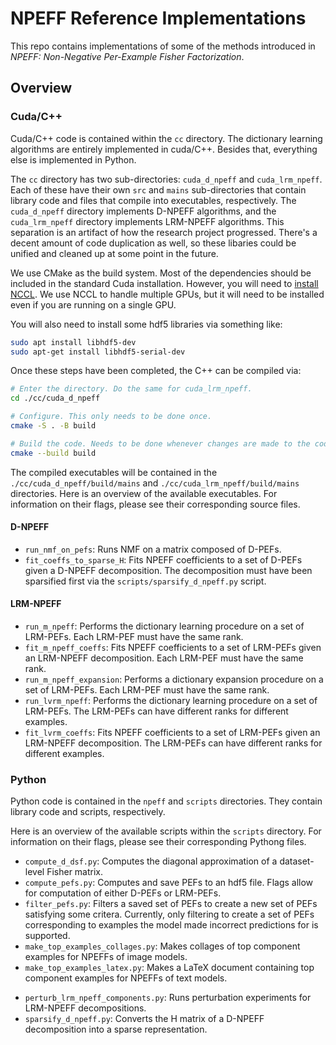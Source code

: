# NPEFF Reference Implementations
<!-- Reference implementation of NPEFF stuff. -->

<!-- TODO: Link paper once on arxiv. -->
This repo contains implementations of some of the methods introduced in *NPEFF: Non-Negative Per-Example Fisher Factorization*.

## Overview

### Cuda/C++
Cuda/C++ code is contained within the `cc` directory.
The dictionary learning algorithms are entirely implemented in cuda/C++.
Besides that, everything else is implemented in Python.

The `cc` directory has two sub-directories: `cuda_d_npeff` and `cuda_lrm_npeff`.
Each of these have their own `src` and `mains` sub-directories that contain library code
and files that compile into executables, respectively.
The `cuda_d_npeff` directory implements D-NPEFF algorithms, and the `cuda_lrm_npeff`
directory implements LRM-NPEFF algorithms.
This separation is an artifact of how the research project progressed.
There's a decent amount of code duplication as well, so these libaries could be unified
and cleaned up at some point in the future.

We use CMake as the build system.
Most of the dependencies should be included in the standard Cuda installation.
However, you will need to [install NCCL](https://docs.nvidia.com/deeplearning/nccl/install-guide/index.html#down).
We use NCCL to handle multiple GPUs, but it will need to be installed even if you are running
on a single GPU.

You will also need to install some hdf5 libraries via something like:
```bash
sudo apt install libhdf5-dev
sudo apt-get install libhdf5-serial-dev
```

Once these steps have been completed, the C++ can be compiled via:
```bash
# Enter the directory. Do the same for cuda_lrm_npeff.
cd ./cc/cuda_d_npeff

# Configure. This only needs to be done once.
cmake -S . -B build

# Build the code. Needs to be done whenever changes are made to the code.
cmake --build build
```

The compiled executables will be contained in the `./cc/cuda_d_npeff/build/mains` and `./cc/cuda_lrm_npeff/build/mains`
directories.
Here is an overview of the available executables.
For information on their flags, please see their corresponding source files.

#### D-NPEFF
- `run_nmf_on_pefs`: Runs NMF on a matrix composed of D-PEFs. 
- `fit_coeffs_to_sparse_H`: Fits NPEFF coefficients to a set of D-PEFs given a D-NPEFF decomposition. The decomposition must have been sparsified first via the `scripts/sparsify_d_npeff.py` script.


#### LRM-NPEFF
- `run_m_npeff`: Performs the dictionary learning procedure on a set of LRM-PEFs. Each LRM-PEF must have the same rank.
- `fit_m_npeff_coeffs`: Fits NPEFF coefficients to a set of LRM-PEFs given an LRM-NPEFF decomposition. Each LRM-PEF must have the same rank.
- `run_m_npeff_expansion`: Performs a dictionary expansion procedure on a set of LRM-PEFs. Each LRM-PEF must have the same rank.
- `run_lvrm_npeff`: Performs the dictionary learning procedure on a set of LRM-PEFs. The LRM-PEFs can have different ranks for different examples.
- `fit_lvrm_coeffs`: Fits NPEFF coefficients to a set of LRM-PEFs given an LRM-NPEFF decomposition. The LRM-PEFs can have different ranks for different examples.


### Python
Python code is contained in the `npeff` and `scripts` directories.
They contain library code and scripts, respectively.

Here is an overview of the available scripts within the `scripts` directory.
For information on their flags, please see their corresponding Pythong files.

- `compute_d_dsf.py`: Computes the diagonal approximation of a dataset-level Fisher matrix.
- `compute_pefs.py`: Computes and save PEFs to an hdf5 file. Flags allow for computation of either D-PEFs or LRM-PEFs.
- `filter_pefs.py`: Filters a saved set of PEFs to create a new set of PEFs satisfying some critera. Currently, only filtering to create a set of PEFs corresponding to examples the model made incorrect predictions for is supported.
- `make_top_examples_collages.py`: Makes collages of top component examples for NPEFFs of image models.
- `make_top_examples_latex.py`: Makes a LaTeX document containing top component examples for NPEFFs of text models.
<!-- - `perturb_d_npeff_components.py`:  -->
- `perturb_lrm_npeff_components.py`: Runs perturbation experiments for LRM-NPEFF decompositions.
- `sparsify_d_npeff.py`: Converts the H matrix of a D-NPEFF decomposition into a sparse representation.


<!-- ## Example Workflows -->

